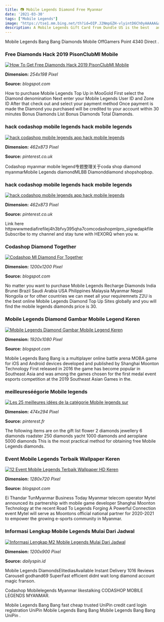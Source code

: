 ```yaml
---
title: 📷 Mobile Legends Diamond Free Myanmar
date: '2021-03-30'
tags: ["Mobile Legends"]
image: "https://tse1.mm.bing.net/th?id=OIP.J2NmpGZH-vlyintD6Ch0yAAAAA&amp;pid=15.1"
description: A Mobile Legends Gift Card from Dundle US is the best   and only   way to give ML Diamonds to a gamer It is not currently possible to gift them directly in t
---
```




Mobile Legends Bang Bang Diamonds Mobile OffGamers Point 4340 Direct .



###  Free Diamonds Hack 2019 PisonClubMl Mobile 

[![How To Get Free Diamonds Hack 2019 PisonClubMl Mobile ](https://2.bp.blogspot.com/-yJUlR2Jus_4/XIrpM_m-8JI/AAAAAAAAADM/8-tPG-nKeGIiJTnpl5o5HdgaAKBHVPMpgCLcBGAs/s640/images%2B%25282%2529.jpg)](https://2.bp.blogspot.com/-yJUlR2Jus_4/XIrpM_m-8JI/AAAAAAAAADM/8-tPG-nKeGIiJTnpl5o5HdgaAKBHVPMpgCLcBGAs/s640/images%2B%25282%2529.jpg)


**Dimension:** _254x198 Pixel_ 

**Source:** _blogspot.com_ 


How to purchase Mobile Legends Top Up in MooGold First select the Diamond denomination Next enter your Mobile Legends User ID and Zone ID After that check out and select your payment method Once payment is made the Diamond you purchased will be credited to your account within 30 minutes Bonus Diamonds List Bonus Diamonds Total Diamonds.


### hack codashop mobile legends hack mobile legends 

[![hack codashop mobile legends app hack mobile legends ](https://i.pinimg.com/736x/4e/81/c9/4e81c9fc0a3ee58b01f1832e3fc6889b.jpg)](https://i.pinimg.com/736x/4e/81/c9/4e81c9fc0a3ee58b01f1832e3fc6889b.jpg)


**Dimension:** _462x873 Pixel_ 

**Source:** _pinterest.co.uk_ 


Codashop myanmar mobile legend专题整理关于coda shop diamond myanmarMobile Legends diamondMLBB Diamonddiamond shopshopbop.


### hack codashop mobile legends hack mobile legends 

[![hack codashop mobile legends app hack mobile legends ](https://i.pinimg.com/originals/4e/81/c9/4e81c9fc0a3ee58b01f1832e3fc6889b.png)](https://i.pinimg.com/originals/4e/81/c9/4e81c9fc0a3ee58b01f1832e3fc6889b.png)


**Dimension:** _462x873 Pixel_ 

**Source:** _pinterest.co.uk_ 


Link here httpwwwmediafirefilej4h3bfvy395qha7comcodashopmlpro_signedapkfile Subscribe to my channel and stay tune with HEXORQ when you w.


### Codashop Diamond Together

[![Codashop Ml Diamond  For Together](https://i.pinimg.com/originals/da/8e/ed/da8eedf3496940a33d14bfd6e5f46640.jpg)](https://i.pinimg.com/originals/da/8e/ed/da8eedf3496940a33d14bfd6e5f46640.jpg)


**Dimension:** _1200x1200 Pixel_ 

**Source:** _blogspot.com_ 


No matter you want to purchase Mobile Legends Recharge Diamonds India Brunei Brazil Saudi Arabia USA Philippines Malaysia Myanmar Nepal Nongolia or for other countries we can meet all your requiremnets Z2U is the best online Mobile Legends Diamond Top Up Sites globally and you will find the mobile legends diamonds price is 30.


### Mobile Legends Diamond Gambar Mobile Legend Keren

[![Mobile Legends Diamond  Gambar Mobile Legend Keren](https://lh3.googleusercontent.com/proxy/6bbyv3Xo3PD6JHDkH6BuxikRfxkxLI-mAEVA3r6lZZztntA0PkHwMm7Am2jU95WbkwU=s0-d)](https://lh3.googleusercontent.com/proxy/6bbyv3Xo3PD6JHDkH6BuxikRfxkxLI-mAEVA3r6lZZztntA0PkHwMm7Am2jU95WbkwU=s0-d)


**Dimension:** _1920x1080 Pixel_ 

**Source:** _blogspot.com_ 


Mobile Legends Bang Bang is a multiplayer online battle arena MOBA game for iOS and Android devices developed and published by Shanghai Moonton Technology First released in 2016 the game has become popular in Southeast Asia and was among the games chosen for the first medal event esports competition at the 2019 Southeast Asian Games in the.


###  meilleureséégorie Mobile legends 

[![Les 25 meilleures idées de la catégorie Mobile legends sur ](https://i.pinimg.com/474x/fe/8d/d7/fe8dd7ae6e4e4beabebb62d222af6fda.jpg)](https://i.pinimg.com/474x/fe/8d/d7/fe8dd7ae6e4e4beabebb62d222af6fda.jpg)


**Dimension:** _474x294 Pixel_ 

**Source:** _pinterest.fr_ 


The following items are on the gift list flower 2 diamonds jewellery 6 diamonds roadster 250 diamonds yacht 1000 diamonds and aeroplane 5000 diamonds This is the most practical method for obtaining free Mobile Legends diamonds.


###  Event Mobile Legends Terbaik Wallpaper Keren

[![ 12 Event Mobile Legends Terbaik  Wallpaper HD Keren](https://i.ytimg.com/vi/rv2mO3FYhEA/maxresdefault.jpg)](https://i.ytimg.com/vi/rv2mO3FYhEA/maxresdefault.jpg)


**Dimension:** _1280x720 Pixel_ 

**Source:** _blogspot.com_ 


Ei Thandar TunMyanmar Business Today Myanmar telecom operator Mytel announced its partnership with mobile game developer Shanghai Moonton Technology at the recent Road To Legends Forging A Powerful Connection event Mytel will serve as Moontons official national partner for 2020-2021 to empower the growing e-sports community in Myanmar.


### Informasi Lengkap Mobile Legends Mulai Dari Jadwal 

[![Informasi Lengkap M2 Mobile Legends Mulai Dari Jadwal ](https://dailyspin.id/wp-content/uploads/2020/12/M2-Alter-Ego-RRQ.jpg)](https://dailyspin.id/wp-content/uploads/2020/12/M2-Alter-Ego-RRQ.jpg)


**Dimension:** _1200x900 Pixel_ 

**Source:** _dailyspin.id_ 



Mobile Legends DiamondsElitediasAvailable Instant Delivery 1016 Reviews Carousell godhand69 SuperFast efficient didnt wait long diamond account magic franson.


Codashop Mobilelegends Myanmar likestalking CODASHOP MOBILE LEGENDS MYANMAR.


 Mobile Legends Bang Bang fast cheap trusted UniPin credit card login registration UniPin Mobile Legends Bang Bang Mobile Legends Bang Bang UniPin .




